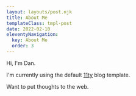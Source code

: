 ```yaml
---
layout: layouts/post.njk
title: About Me
templateClass: tmpl-post
date: 2022-02-10
eleventyNavigation:
  key: About Me
  order: 3
---
```


Hi, I'm Dan.

I'm currently using the default [11ty](https://www.11ty.dev/) blog template.

Want to put thoughts to the web.
